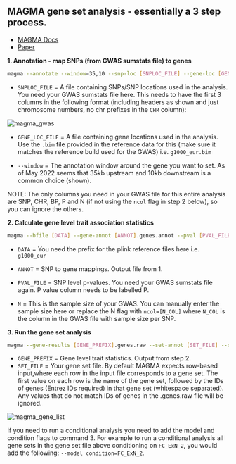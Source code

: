 
## MAGMA gene set analysis - essentially a 3 step process. 

+ [MAGMA Docs](https://ctg.cncr.nl/software/magma)
+ [Paper](https://journals.plos.org/ploscompbiol/article?id=10.1371/journal.pcbi.1004219)

**1. Annotation - map SNPs (from GWAS sumstats file) to genes**

```bash
magma --annotate --window=35,10 --snp-loc [SNPLOC_FILE] --gene-loc [GENELOC_FILE] --out [OUTPUT_PREFIX] 
```

+ `SNPLOC_FILE` = A file containing SNPs/SNP locations used in the analysis. You need your GWAS sumstats file here. This needs to 
have the first 3 columns in the following format (including headers as shown and just chromosome numbers, no chr prefixes in the `CHR` column):

![magma_gwas](images/magma_gwas.png)

+ `GENE_LOC_FILE` = A file containing gene locations used in the analysis. Use the `.bim` file provided in the reference data for this
(make sure it matches the reference build used for the GWAS) i.e. `g1000_eur.bim`

+ `--window` = The annotation window around the gene you want to set. As of May 2022 seems that 35kb upstream and 10kb downstream is a common choice (shown).

NOTE: The only columns you need in your GWAS file for this entire analysis are SNP, CHR, BP, P and N (if not using the `ncol` flag in step 2 below), 
so you can ignore the others. 



**2. Calculate gene level trait association statistics**

```bash
magma --bfile [DATA] --gene-annot [ANNOT].genes.annot --pval [PVAL_FILE] N=[N]
```

+ `DATA` = You need the prefix for the plink reference files here i.e. `g1000_eur`

+ `ANNOT` = SNP to gene mappings. Output file from 1.

+ `PVAL_FILE` = SNP level p-values. You need your GWAS sumstats file again. P value column needs to be labelled P. 

+ `N` = This is the sample size of your GWAS. You can manually enter the sample size here or replace the N flag with `ncol=[N_COL]`
where `N_COL` is the column in the GWAS file with sample size per SNP. 
 


**3. Run the gene set analysis**

```bash 
magma --gene-results [GENE_PREFIX].genes.raw --set-annot [SET_FILE] --out [OUTPUT_PREFIX]
```

+ `GENE_PREFIX` = Gene level trait statistics. Output from step 2.
+ `SET_FILE` = Your gene set file. By default MAGMA expects row-based input,where each row in the input file corresponds to a gene set. 
The first value on each row is the name of the gene set, followed by the IDs of genes (Entrez IDs required) in that gene set (whitespace separated). 
Any values that do not match IDs of genes in the .genes.raw file will be ignored.

![magma_gene_list](images/magma_gene_list.png)

If you need to run a conditional analysis you need to add the model and condition flags to command 3. For example to run a conditional analysis 
all gene sets in the gene set file above conditioning on `FC_ExN_2`, you would add the following: `--model condition=FC_ExN_2`. 
